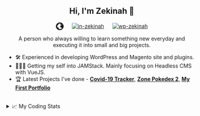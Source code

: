 <h2 align="center">Hi, I'm Zekinah 👋</h2>
<p align="center">
<a href="https://www.zekinahlecaros.com/" target="blank"><img align="center" src=https://raw.githubusercontent.com/iconic/open-iconic/master/svg/globe.svg alt="zekinalecaros.com" height="20" width="20" /></a>
&emsp;
<a href="https://ph.linkedin.com/in/zekinah" target="blank"><img align="center" src=https://cdn.jsdelivr.net/npm/simple-icons@3.0.1/icons/linkedin.svg alt="in-zekinah" height="20" width="20" /></a>
  &emsp;
<a href="https://profiles.wordpress.org/zekinah/" target="blank"><img align="center" src=https://cdn.jsdelivr.net/npm/simple-icons@3.0.1/icons/wordpress.svg alt="wp-zekinah" height="20" width="20" /></a>
</p>
<p align="center">
A person who always willing to learn something new everyday and executing it into small and big projects.
</p>

- 🛠 Experienced in developing WordPress and Magento site and plugins.
- 👩🏻‍💻 Getting my self into JAMStack. Mainly focusing on Headless CMS with VueJS.
- 🏆 Latest Projects I've done - **[Covid-19 Tracker](https://github.com/zekinah/pandemiccovid-19)**, **[Zone Pokedex 2](https://github.com/zekinah/zone-pokedex2)**, **[My First Portfolio](https://github.com/zekinah/iamzekinah)** 
<br><br>

<details>
    <summary>📈 My Coding Stats</summary>
<!--START_SECTION:waka-->
**I'm an Early 🐤** 

```text
🌞 Morning    49 commits     █░░░░░░░░░░░░░░░░░░░░░░░░   6.29% 
🌆 Daytime    395 commits    ████████████░░░░░░░░░░░░░   50.71% 
🌃 Evening    315 commits    ██████████░░░░░░░░░░░░░░░   40.44% 
🌙 Night      20 commits     ░░░░░░░░░░░░░░░░░░░░░░░░░   2.57%

```
📅 **I'm Most Productive on Saturday** 

```text
Monday       119 commits    ███░░░░░░░░░░░░░░░░░░░░░░   15.28% 
Tuesday      105 commits    ███░░░░░░░░░░░░░░░░░░░░░░   13.48% 
Wednesday    116 commits    ███░░░░░░░░░░░░░░░░░░░░░░   14.89% 
Thursday     100 commits    ███░░░░░░░░░░░░░░░░░░░░░░   12.84% 
Friday       107 commits    ███░░░░░░░░░░░░░░░░░░░░░░   13.74% 
Saturday     129 commits    ████░░░░░░░░░░░░░░░░░░░░░   16.56% 
Sunday       103 commits    ███░░░░░░░░░░░░░░░░░░░░░░   13.22%

```


📊 **This Week I Spent My Time On** 

```text
💬 Programming Languages: 
PHP                      1 min               █████████████████████████   100.0%

```

**I Mostly Code in PHP** 

```text
PHP                      25 repos            ██████████████░░░░░░░░░░░   56.82% 
JavaScript               5 repos             ██░░░░░░░░░░░░░░░░░░░░░░░   11.36% 
HTML                     5 repos             ██░░░░░░░░░░░░░░░░░░░░░░░   11.36% 
CSS                      5 repos             ██░░░░░░░░░░░░░░░░░░░░░░░   11.36% 
Vue                      4 repos             ██░░░░░░░░░░░░░░░░░░░░░░░   9.09%

```



<!--END_SECTION:waka-->
</details>
